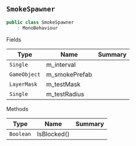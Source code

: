 ## `SmokeSpawner`

```csharp
public class SmokeSpawner
    : MonoBehaviour

```

Fields

| Type | Name | Summary | 
| --- | --- | --- | 
| `Single` | m_interval |  | 
| `GameObject` | m_smokePrefab |  | 
| `LayerMask` | m_testMask |  | 
| `Single` | m_testRadius |  | 


Methods

| Type | Name | Summary | 
| --- | --- | --- | 
| `Boolean` | IsBlocked() |  | 


